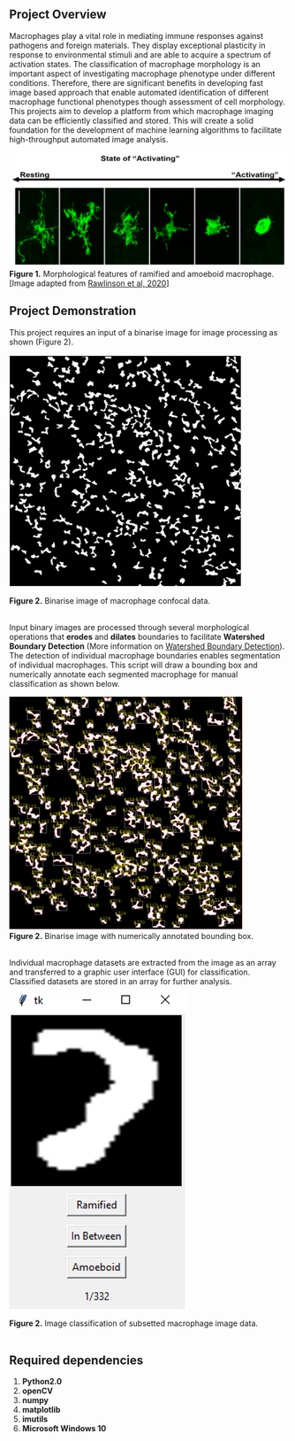 ## Project Overview

Macrophages play a vital role in mediating immune responses against pathogens and foreign materials. They display exceptional plasticity in response to environmental stimuli and are able to acquire a spectrum of activation states. The classification of macrophage morphology is an important aspect of investigating macrophage phenotype under different conditions. Therefore, there are significant benefits in developing fast image based approach that enable automated identification of different macrophage functional phenotypes though assessment of cell morphology. This projects aim to develop a platform from which macrophage imaging data can be efficiently classified and stored. This will create a solid foundation for the development of machine learning algorithms to facilitate high-throughput automated image analysis. 
 
![bin_img](brainsci-10-00159-g001.png)
**Figure 1.** Morphological features of ramified and amoeboid macrophage. [Image adapted from [Rawlinson et al, 2020](https://www.mdpi.com/2076-3425/10/3/159/htm)] 

## Project Demonstration

This project requires an input of a binarise image for image processing as shown (Figure 2).

![bin_img](binarise_img.png)

**Figure 2.** Binarise image of macrophage confocal data.
<br/>
<br/>

Input binary images are processed through several morphological operations that **erodes** and **dilates** boundaries to facilitate **Watershed Boundary Detection** (More information on [Watershed Boundary Detection](https://www.pyimagesearch.com/2015/11/02/watershed-opencv/)).  
The detection of individual macrophage boundaries enables segmentation of individual macrophages. This script will draw a bounding box and numerically annotate each segmented macrophage for manual classification as shown below.  
   
![bin_img](bounding_box.png)  
**Figure 2.** Binarise image with numerically annotated bounding box.
<br/>
<br/>

Individual macrophage datasets are extracted from the image as an array and transferred to a graphic user interface (GUI) for classification. Classified datasets are stored in an array for further analysis.

![bin_img](GUI.png)

**Figure 2.** Image classification of subsetted macrophage image data.
<br/>
<br/>

## Required dependencies
1. **Python2.0**
2. **openCV** 
3. **numpy**
4. **matplotlib**
5. **imutils**
6. **Microsoft Windows 10**
